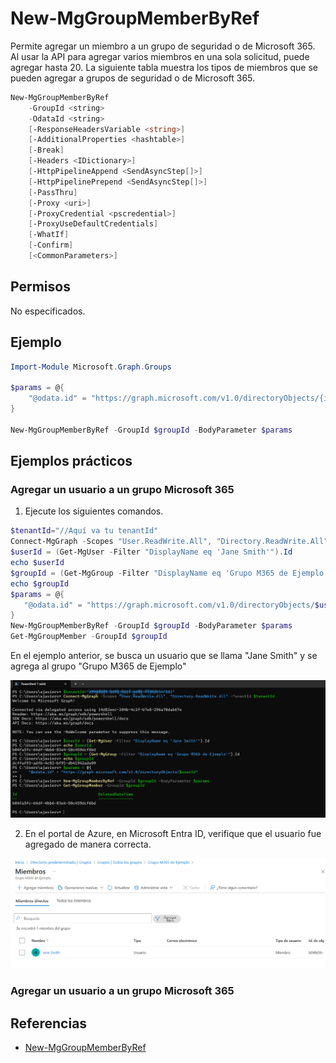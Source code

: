 # New-MgGroupMemberByRef

Permite agregar un miembro a un grupo de seguridad o de Microsoft 365. Al usar la API para agregar varios miembros en una sola solicitud, puede agregar hasta 20. La siguiente tabla muestra los tipos de miembros que se pueden agregar a grupos de seguridad o de Microsoft 365.

```powershell
New-MgGroupMemberByRef
    -GroupId <string>
    -OdataId <string>
    [-ResponseHeadersVariable <string>]
    [-AdditionalProperties <hashtable>]
    [-Break]
    [-Headers <IDictionary>]
    [-HttpPipelineAppend <SendAsyncStep[]>]
    [-HttpPipelinePrepend <SendAsyncStep[]>]
    [-PassThru]
    [-Proxy <uri>]
    [-ProxyCredential <pscredential>]
    [-ProxyUseDefaultCredentials]
    [-WhatIf]
    [-Confirm]
    [<CommonParameters>]
```

## Permisos

No especificados.

## Ejemplo

```powershell
Import-Module Microsoft.Graph.Groups

$params = @{
	"@odata.id" = "https://graph.microsoft.com/v1.0/directoryObjects/{id}"
}

New-MgGroupMemberByRef -GroupId $groupId -BodyParameter $params
```

## Ejemplos prácticos

### Agregar un usuario a un grupo Microsoft 365
1. Ejecute los siguientes comandos.
 ```powershell
$tenantId="//Aquí va tu tenantId"
Connect-MgGraph -Scopes "User.ReadWrite.All", "Directory.ReadWrite.All" -TenantId $tenantId
$userId = (Get-MgUser -Filter "DisplayName eq 'Jane Smith'").Id
echo $userId 
$groupId = (Get-MgGroup -Filter "DisplayName eq 'Grupo M365 de Ejemplo'").Id
echo $groupId 
$params = @{
    "@odata.id" = "https://graph.microsoft.com/v1.0/directoryObjects/$userId"
}
New-MgGroupMemberByRef -GroupId $groupId -BodyParameter $params
Get-MgGroupMember -GroupId $groupId
 ```
En el ejemplo anterior, se busca un usuario que se llama "Jane Smith" y se agrega al grupo "Grupo M365 de Ejemplo"

![alt text](image-22.png)

2. En el portal de Azure, en Microsoft Entra ID, verifique que el usuario fue agregado de manera correcta.

![alt text](image-23.png)


### Agregar un usuario a un grupo Microsoft 365

## Referencias
- [New-MgGroupMemberByRef](https://learn.microsoft.com/en-us/powershell/module/microsoft.graph.groups/new-mggroupmemberbyref?view=graph-powershell-1.0)